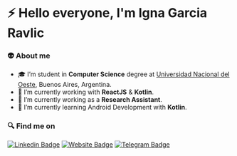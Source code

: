# :zap: Hello everyone, I'm **Igna Garcia Ravlic**

### :alien: About me

- :mortar_board: I’m student in **Computer Science** degree at [Universidad Nacional del Oeste](http://www.uno.edu.ar), Buenos Aires, Argentina.
- :rocket: I’m currently working with **ReactJS** & **Kotlin**.
- :memo: I’m currently working as a **Research Assistant**.
- 🌱 I’m currently learning Android Development with **Kotlin**.


### :mag: Find me on
[![Linkedin Badge](https://img.shields.io/badge/-LinkedIn-0075b5?style=for-the-badge&logo=Linkedin&logoWidth=20)](https://www.linkedin.com/in/ignacio-agustin-garcia-ravlic-491b9a188/)
[![Website Badge](https://img.shields.io/badge/-Website-b71c1c?style=for-the-badge&logo=react&logoWidth=20&logoColor=white)](https://www.linkedin.com/in/ignacio-agustin-garcia-ravlic-491b9a188/)
[![Telegram Badge](https://img.shields.io/badge/-Telegram-26a5e4?style=for-the-badge&logo=telegram&logoWidth=20)](https://www.linkedin.com/in/ignacio-agustin-garcia-ravlic-491b9a188/)
